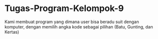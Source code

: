 # Tugas-Program-Kelompok-9
Kami membuat program yang dimana user bisa beradu suit dengan komputer, dengan memilih angka kode sebagai pilihan (Batu, Gunting, dan Kertas)
